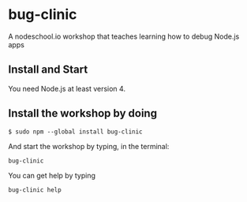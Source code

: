 
# bug-clinic

A nodeschool.io workshop that teaches learning how to debug Node.js apps



## Install and Start

You need Node.js at least version 4.

## Install the workshop by doing

```
$ sudo npm --global install bug-clinic
```

And start the workshop by typing, in the terminal:

`bug-clinic`

You can get help by typing

`bug-clinic help`